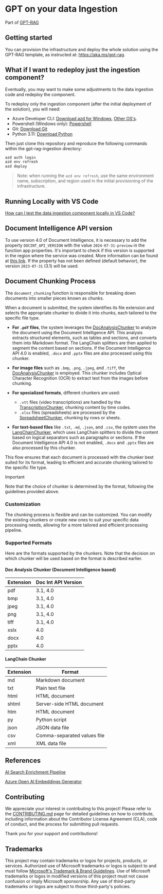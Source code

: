 # GPT on your data Ingestion

Part of [GPT-RAG](https://github.com/Azure/gpt-rag)

## Getting started

You can provision the infrastructure and deploy the whole solution using the GPT-RAG template, as instructed at: https://aka.ms/gpt-rag.

## What if I want to redeploy just the ingestion component?

Eventually, you may want to make some adjustments to the data ingestion code and redeploy the component.

To redeploy only the ingestion component (after the initial deployment of the solution), you will need:

 - Azure Developer CLI: [Download azd for Windows](https://azdrelease.azureedge.net/azd/standalone/release/1.5.0/azd-windows-amd64.msi), [Other OS's](https://learn.microsoft.com/en-us/azure/developer/azure-developer-cli/install-azd).
 - Powershell (Windows only): [Powershell](https://learn.microsoft.com/en-us/powershell/scripting/install/installing-powershell-on-windows?view=powershell-7.4#installing-the-msi-package)
 - Git: [Download Git](https://git-scm.com/downloads)
 - Python 3.11: [Download Python](https://www.python.org/downloads/release/python-3118/)

Then just clone this repository and reproduce the following commands within the gpt-rag-ingestion directory:  

```bash
azd auth login  
azd env refresh  
azd deploy  
```

> Note: when running the `azd env refresh`, use the same environment name, subscription, and region used in the initial provisioning of the infrastructure.

## Running Locally with VS Code  
   
[How can I test the data ingestion component locally in VS Code?](docs/LOCAL_DEPLOYMENT.md)

## Document Intelligence API version

To use version 4.0 of Document Intelligence, it is necessary to add the property `DOCINT_API_VERSION` with the value `2024-07-31-preview` in the function app properties. It's important to check if this version is supported in the region where the service was created. More information can be found at [this link](https://learn.microsoft.com/en-us/azure/ai-services/document-intelligence/concept-layout?view=doc-intel-4.0.0). If the property has not been defined (default behavior), the version `2023-07-31` (3.1) will be used.

## Document Chunking Process

The `document_chunking` function is responsible for breaking down documents into smaller pieces known as chunks. 

When a document is submitted, the system identifies its file extension and selects the appropriate chunker to divide it into chunks, each tailored to the specific file type.

- **For `.pdf` files**, the system leverages the [DocAnalysisChunker](chunking/chunkers/doc_analysis_chunker.py) to analyze the document using the Document Intelligence API. This analysis extracts structured elements, such as tables and sections, and converts them into Markdown format. The LangChain splitters are then applied to segment the content based on sections. If the Document Intelligence API 4.0 is enabled, `.docx` and `.pptx` files are also processed using this chunker.

- **For image files** such as `.bmp`, `.png`, `.jpeg`, and `.tiff`, the [DocAnalysisChunker](chunking/chunkers/doc_analysis_chunker.py) is employed. This chunker includes Optical Character Recognition (OCR) to extract text from the images before chunking.

- **For specialized formats**, different chunkers are used:
    - `.vtt` files (video transcriptions) are handled by the [TranscriptionChunker](chunking/chunkers/transcription_chunker.py), chunking content by time codes.
    - `.xlsx` files (spreadsheets) are processed by the [SpreadsheetChunker](chunking/chunkers/spreadsheet_chunker.py), chunking by rows or sheets.

- **For text-based files** like `.txt`, `.md`, `.json`, and `.csv`, the system uses the [LangChainChunker](chunking/chunkers/langchain_chunker.py), which uses LangChain splitters to divide the content based on logical separators such as paragraphs or sections. If the Document Intelligence API 4.0 is not enabled, `.docx` and `.pptx` files are also processed by this chunker.

This flow ensures that each document is processed with the chunker best suited for its format, leading to efficient and accurate chunking tailored to the specific file type.

> [!IMPORTANT]
> Note that the choice of chunker is determined by the format, following the guidelines provided above.

### Customization

The chunking process is flexible and can be customized. You can modify the existing chunkers or create new ones to suit your specific data processing needs, allowing for a more tailored and efficient processing pipeline.

### Supported Formats

Here are the formats supported by the chunkers. Note that the decision on which chunker will be used based on the format is described earlier.

#### Doc Analysis Chunker (Document Intelligence based)

| Extension | Doc Int API Version |
|-----------|---------------------|
| pdf       | 3.1, 4.0            |
| bmp       | 3.1, 4.0            |
| jpeg      | 3.1, 4.0            |
| png       | 3.1, 4.0            |
| tiff      | 3.1, 4.0            |
| xslx      | 4.0                 |
| docx      | 4.0                 |
| pptx      | 4.0                 |

#### LangChain Chunker

| Extension | Format              |
|-----------|---------------------|
| md        | Markdown document   |
| txt       | Plain text file     |
| html      | HTML document       |
| shtml     | Server-side HTML document |
| htm       | HTML document       |
| py        | Python script       |
| json      | JSON data file      |
| csv       | Comma-separated values file |
| xml       | XML data file       |


## References

[AI Search Enrichment Pipeline](https://learn.microsoft.com/en-us/azure/search/cognitive-search-concept-intro)

[Azure Open AI Embeddings Generator](https://github.com/Azure-Samples/azure-search-power-skills/tree/57214f6e8773029a638a8f56840ab79fd38574a2/Vector/EmbeddingGenerator)

## Contributing

We appreciate your interest in contributing to this project! Please refer to the [CONTRIBUTING.md](https://github.com/Azure/GPT-RAG/blob/main/CONTRIBUTING.md) page for detailed guidelines on how to contribute, including information about the Contributor License Agreement (CLA), code of conduct, and the process for submitting pull requests.

Thank you for your support and contributions!

## Trademarks

This project may contain trademarks or logos for projects, products, or services. Authorized use of Microsoft
trademarks or logos is subject to and must follow
[Microsoft's Trademark & Brand Guidelines](https://www.microsoft.com/en-us/legal/intellectualproperty/trademarks/usage/general).
Use of Microsoft trademarks or logos in modified versions of this project must not cause confusion or imply Microsoft sponsorship.
Any use of third-party trademarks or logos are subject to those third-party's policies.
